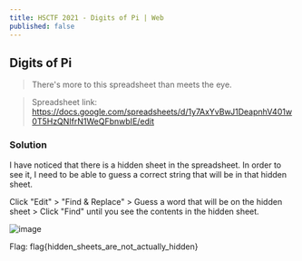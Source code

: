 ```yaml
---
title: HSCTF 2021 - Digits of Pi | Web
published: false
---
```


## [](#header-2)Digits of Pi

> There's more to this spreadsheet than meets the eye.

> Spreadsheet link: https://docs.google.com/spreadsheets/d/1y7AxYvBwJ1DeapnhV401w0T5HzQNIfrN1WeQFbnwbIE/edit


### [](#header-3)Solution

I have noticed that there is a hidden sheet in the spreadsheet. In order to see it, I need to be able to guess a correct string that will be in that hidden sheet.

Click "Edit" > "Find & Replace" > Guess a word that will be on the hidden sheet > Click "Find" until you see the contents in the hidden sheet.

![image](https://user-images.githubusercontent.com/81070073/122328119-ecc28080-cee3-11eb-9e44-3c2d6b610459.png)

Flag: flag{hidden_sheets_are_not_actually_hidden}

